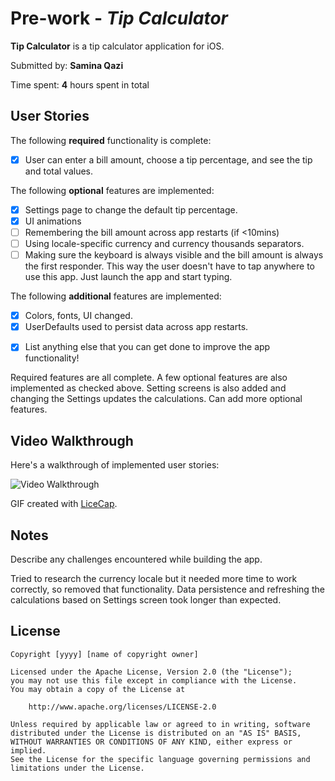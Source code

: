 # Pre-work - *Tip Calculator*

**Tip Calculator** is a tip calculator application for iOS.

Submitted by: **Samina Qazi**

Time spent: **4** hours spent in total

## User Stories

The following **required** functionality is complete:

* [X] User can enter a bill amount, choose a tip percentage, and see the tip and total values.

The following **optional** features are implemented:
* [X] Settings page to change the default tip percentage.
* [X] UI animations
* [ ] Remembering the bill amount across app restarts (if <10mins)
* [ ] Using locale-specific currency and currency thousands separators.
* [ ] Making sure the keyboard is always visible and the bill amount is always the first responder. This way the user doesn't have to tap anywhere to use this app. Just launch the app and start typing.

The following **additional** features are implemented:
* [X] Colors, fonts, UI changed.
* [X] UserDefaults used to persist data across app restarts.

- [X] List anything else that you can get done to improve the app functionality!

Required features are all complete. A few optional features are also implemented as checked above. Setting screens is also added and changing the Settings updates the calculations. Can add more optional features.

## Video Walkthrough 

Here's a walkthrough of implemented user stories:

<!-- <img src='http://i.imgur.com/link/to/your/gif/file.gif' title='Video Walkthrough' width='' alt='Video Walkthrough' /> -->

<!-- <img src='https://github.com/saminaqazi123456/TipCalculatorV3/blob/master/TipCalculatorV3_walkthrough.gif' title='Video Walkthrough' width='' alt='Video Walkthrough' /> -->

<img src='https://imgur.com/BiVU5no' title='Video Walkthrough' width='' alt='Video Walkthrough' />

GIF created with [LiceCap](http://www.cockos.com/licecap/).

## Notes

Describe any challenges encountered while building the app.

Tried to research the currency locale but it needed more time to work correctly, so removed that functionality. Data persistence and refreshing the calculations based on Settings screen took longer than expected.

## License

    Copyright [yyyy] [name of copyright owner]

    Licensed under the Apache License, Version 2.0 (the "License");
    you may not use this file except in compliance with the License.
    You may obtain a copy of the License at

        http://www.apache.org/licenses/LICENSE-2.0

    Unless required by applicable law or agreed to in writing, software
    distributed under the License is distributed on an "AS IS" BASIS,
    WITHOUT WARRANTIES OR CONDITIONS OF ANY KIND, either express or implied.
    See the License for the specific language governing permissions and
    limitations under the License.

